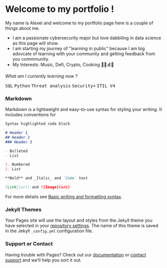 # Welcome to my portfolio ! 

My name is Alexei and welcome to my portfolio page here is a couple of things about me. 

- I am a passionate cybersecurity major but love dabbiling in data science as this page will show. 
- I am starting my journey of "learning in public" because I am big adovcate of learning with your community and getting feedback from you commmunity. 
- My Interests: Music, Defi, Crypto, Cooking 🎸👾💰🍳

*What am I currently learning now ?* 

<kbd>SQL</kbd> <kbd>Python</kbd> <kbd>Threat analysis</kbd> <kbd>Security+</kbd> <kbd>ITIL V4</kbd>
### Markdown

Markdown is a lightweight and easy-to-use syntax for styling your writing. It includes conventions for

```markdown
Syntax highlighted code block

# Header 1
## Header 2
### Header 3

- Bulleted
- List

1. Numbered
2. List

**Bold** and _Italic_ and `Code` text

[Link](url) and ![Image](src)
```

For more details see [Basic writing and formatting syntax](https://docs.github.com/en/github/writing-on-github/getting-started-with-writing-and-formatting-on-github/basic-writing-and-formatting-syntax).

### Jekyll Themes

Your Pages site will use the layout and styles from the Jekyll theme you have selected in your [repository settings](https://github.com/alexeigregory/Lex_portfolio/settings/pages). The name of this theme is saved in the Jekyll `_config.yml` configuration file.

### Support or Contact

Having trouble with Pages? Check out our [documentation](https://docs.github.com/categories/github-pages-basics/) or [contact support](https://support.github.com/contact) and we’ll help you sort it out.

